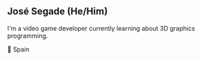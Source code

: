 ## José Segade (He/Him)
I'm a video game developer currently learning about 3D graphics programming. 

📍 Spain
